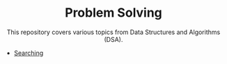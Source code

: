 
<h1 align="center">Problem Solving</h1>

<p align="center">This repository covers various topics from Data Structures and Algorithms (DSA).</p>

- [Searching](https://github.com/sanjay-1458/Problem-Solving/blob/main/Searching%201/<file-name>.<file-extension>)

